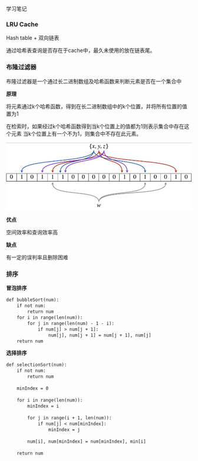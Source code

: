 学习笔记

### LRU Cache

Hash table + 双向链表

通过哈希表查询是否存在于cache中，最久未使用的放在链表尾。

### 布隆过滤器

布隆过滤器是一个通过长二进制数组及哈希函数来判断元素是否在一个集合中

**原理**

将元素通过k个哈希函数，得到在长二进制数组中的k个位置，并将所有位置的值置为1

在检索时，如果经过k个哈希函数得到当k个位置上的值都为1则表示集合中存在这个元素
当k个位置上有一个不为1，则集合中不存在此元素。

![布隆过滤器](./Bloom.png)

**优点**

空间效率和查询效率高

**缺点**

有一定的误判率且删除困难

### 排序

**冒泡排序**

```
def bubbleSort(num):
    if not num:
        return num
    for i in range(len(num)):
        for j in range(len(num) - 1 - i):
            if num[j] > num[j + 1]:
                num[j], num[j + 1] = num[j + 1], num[j]
    return num
```

**选择排序**

```
def selectionSort(num):
    if not num:
        return num

    minIndex = 0

    for i in range(len(num)):
        minIndex = i

        for j in range(i + 1, len(num)):
            if num[j] < num[minIndex]:
                minIndex = j

        num[i], num[minIndex] = num[minIndex], min[i]
    
    return num
```


